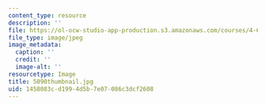 ```yaml
---
content_type: resource
description: ''
file: https://ol-ocw-studio-app-production.s3.amazonaws.com/courses/4-614-religious-architecture-and-islamic-cultures-fall-2002/1458083cd1994d5b7e07086c3dcf2608_5090thumbnail.jpg
file_type: image/jpeg
image_metadata:
  caption: ''
  credit: ''
  image-alt: ''
resourcetype: Image
title: 5090thumbnail.jpg
uid: 1458083c-d199-4d5b-7e07-086c3dcf2608
---
```


